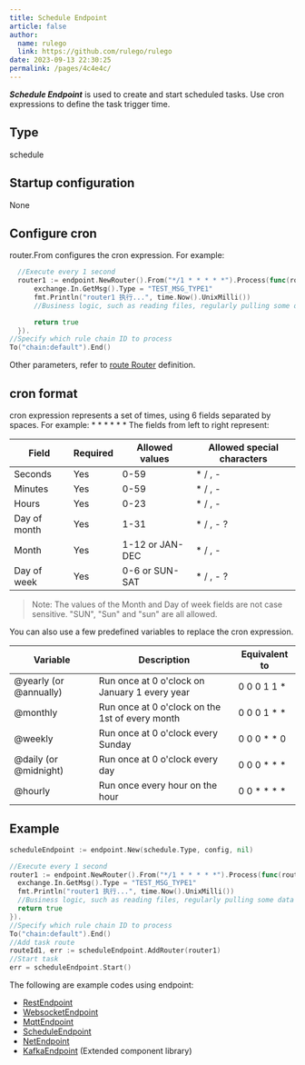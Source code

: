 ```yaml
---
title: Schedule Endpoint
article: false
author: 
  name: rulego
  link: https://github.com/rulego/rulego
date: 2023-09-13 22:30:25
permalink: /pages/4c4e4c/
---
```


***Schedule Endpoint*** is used to create and start scheduled tasks. Use cron expressions to define the task trigger time.

## Type

schedule

## Startup configuration

None

## Configure cron

router.From configures the cron expression. For example:
```go
  //Execute every 1 second
  router1 := endpoint.NewRouter().From("*/1 * * * * *").Process(func(router *endpoint.Router, exchange *endpoint.Exchange) bool {
      exchange.In.GetMsg().Type = "TEST_MSG_TYPE1"
      fmt.Println("router1 执行...", time.Now().UnixMilli())
      //Business logic, such as reading files, regularly pulling some data to the rule chain for processing

      return true
  }).
//Specify which rule chain ID to process
To("chain:default").End()
```
Other parameters, refer to [route Router](/en/pages/45008b/) definition.

## cron format

cron expression represents a set of times, using 6 fields separated by spaces. For example: * * * * * * The fields from left to right represent:

| Field        | Required | Allowed values      | Allowed special characters |
|--------------|----------|---------------------|----------------------------|
| Seconds      | Yes      | 0-59                | * / , -                    |
| Minutes      | Yes      | 0-59                | * / , -                    |
| Hours        | Yes      | 0-23                | * / , -                    |
| Day of month | Yes      | 1-31                | * / , - ?                  |
| Month        | Yes      | 1-12 or JAN-DEC     | * / , -                    |
| Day of week  | Yes      | 0-6 or SUN-SAT      | * / , - ?                  |

> Note: The values of the Month and Day of week fields are not case sensitive. "SUN", "Sun" and "sun" are all allowed.

You can also use a few predefined variables to replace the cron expression.

| Variable               | Description                                     | Equivalent to |
|------------------------|-------------------------------------------------|---------------|
| @yearly (or @annually) | Run once at 0 o'clock on January 1 every year   | 0 0 0 1 1 *   |
| @monthly               | Run once at 0 o'clock on the 1st of every month | 0 0 0 1 * *   |
| @weekly                | Run once at 0 o'clock every Sunday              | 0 0 0 * * 0   |
| @daily (or @midnight)  | Run once at 0 o'clock every day                 | 0 0 0 * * *   |
| @hourly                | Run once every hour on the hour                 | 0 0 * * * *   |


## Example

```go
scheduleEndpoint := endpoint.New(schedule.Type, config, nil)

//Execute every 1 second
router1 := endpoint.NewRouter().From("*/1 * * * * *").Process(func(router *endpoint.Router, exchange *endpoint.Exchange) bool {
  exchange.In.GetMsg().Type = "TEST_MSG_TYPE1"
  fmt.Println("router1 执行...", time.Now().UnixMilli())
  //Business logic, such as reading files, regularly pulling some data to the rule chain for processing
  return true
}).
//Specify which rule chain ID to process
To("chain:default").End()
//Add task route
routeId1, err := scheduleEndpoint.AddRouter(router1)
//Start task
err = scheduleEndpoint.Start()

```

The following are example codes using endpoint:
- [RestEndpoint](https://github.com/rulego/rulego/tree/main/examples/http_endpoint/http_endpoint.go)
- [WebsocketEndpoint](https://github.com/rulego/rulego/tree/main/endpoint/websocket/websocket_test.go)
- [MqttEndpoint](https://github.com/rulego/rulego/tree/main/endpoint/mqtt/mqtt_test.go)
- [ScheduleEndpoint](https://github.com/rulego/rulego/tree/main/endpoint/schedule/schedule_test.go)
- [NetEndpoint](https://github.com/rulego/rulego/tree/main/endpoint/net/net_test.go)
- [KafkaEndpoint](https://github.com/rulego/rulego-components/blob/main/endpoint/kafka/kafka_test.go) (Extended component library)